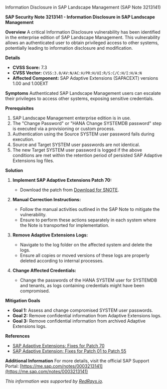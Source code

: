 Information Disclosure in SAP Landscape Management (SAP Note 3213141)

**SAP Security Note 3213141 - Information Disclosure in SAP Landscape Management**

**Overview**
A critical Information Disclosure vulnerability has been identified in the enterprise edition of SAP Landscape Management. This vulnerability allows an authenticated user to obtain privileged access to other systems, potentially leading to information disclosure and modification.

**Details**
- **CVSS Score:** 7.3
- **CVSS Vector:** `CVSS:3.0/AV:N/AC:H/PR:H/UI:R/S:C/C:H/I:H/A:N`
- **Affected Component:** SAP Adaptive Extensions (SAPACEXT) versions 1.00 and 1.00EXT

**Symptoms**
Authenticated SAP Landscape Management users can escalate their privileges to access other systems, exposing sensitive credentials.

**Prerequisites**
1. SAP Landscape Management enterprise edition is in use.
2. The "Change Password" or "HANA Change SYSTEMDB password" step is executed via a provisioning or custom process.
3. Authentication using the Source SYSTEM user password fails during execution.
4. Source and Target SYSTEM user passwords are not identical.
5. The new Target SYSTEM user password is logged if the above conditions are met within the retention period of persisted SAP Adaptive Extensions log files.

**Solution**
1. **Implement SAP Adaptive Extensions Patch 70:**
   - Download the patch from [Download for SNOTE](https://me.sap.com/notes/0040000000958412022).
   
2. **Manual Correction Instructions:**
   - Follow the manual activities outlined in the SAP Note to mitigate the vulnerability.
   - Ensure to perform these actions separately in each system where the Note is transported for implementation.
   
3. **Remove Adaptive Extensions Logs:**
   - Navigate to the log folder on the affected system and delete the logs.
   - Ensure all copies or moved versions of these logs are properly deleted according to internal processes.
   
4. **Change Affected Credentials:**
   - Change the passwords of the HANA SYSTEM user for SYSTEMDB and tenants, as logs containing credentials might have been compromised.

**Mitigation Goals**
- **Goal 1:** Assess and change compromised SYSTEM user passwords.
- **Goal 2:** Remove confidential information from Adaptive Extensions logs.
- **Goal 3:** Remove confidential information from archived Adaptive Extensions logs.

**References**
- [SAP Adaptive Extensions: Fixes for Patch 70](https://me.sap.com/notes/3215844)
- [SAP Adaptive Extension: Fixes for Patch 01 to Patch 55](https://me.sap.com/notes/1808793)

**Additional Information**
For more details, visit the official SAP Support Portal: [https://me.sap.com/notes/0003213141](https://me.sap.com/notes/0003213141)

*This information was supported by [RedRays.io](https://redrays.io).*